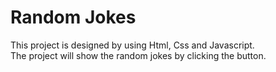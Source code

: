 # Random Jokes
This project is designed by using Html, Css and Javascript.
<br>
The project will show the random jokes by clicking the button.
